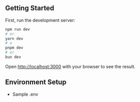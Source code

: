 ## Getting Started

First, run the development server:

```bash
npm run dev
# or
yarn dev
# o
pnpm dev
# or
bun dev
```

Open [http://localhost:3000](http://localhost:3000) with your browser to see the result.

## Environment Setup

- Sample .env